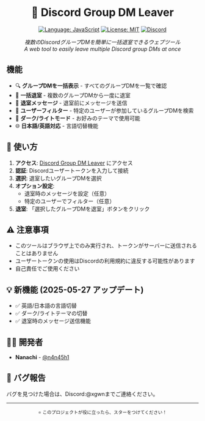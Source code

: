 <div align="center">

# 🔌 Discord Group DM Leaver

[![Language: JavaScript](https://img.shields.io/badge/Language-JavaScript-yellow.svg)](https://github.com/n4n45h1/GroupDM-Leaver)
[![License: MIT](https://img.shields.io/badge/License-MIT-blue.svg)](https://opensource.org/licenses/MIT)
[![Discord](https://img.shields.io/badge/Discord-@xgwn-5865F2?logo=discord&logoColor=white)](https://discord.com/users/xgwn)

*複数のDiscordグループDMを簡単に一括退室できるウェブツール*  
*A web tool to easily leave multiple Discord group DMs at once*



</div>

## 機能

- 🔍 **グループDMを一括表示** - すべてのグループDMを一覧で確認
- 🚪 **一括退室** - 複数のグループDMから一度に退室
- 💬 **退室メッセージ** - 退室前にメッセージを送信
- 👤 **ユーザーフィルター** - 特定のユーザーが参加しているグループDMを検索
- 🌙 **ダーク/ライトモード** - お好みのテーマで使用可能
- 🌐 **日本語/英語対応** - 言語切替機能

## 🚀 使い方

1. **アクセス**: [Discord Group DM Leaver](https://n4n45h1.github.io/GroupDM-Leaver/) にアクセス
2. **認証**: Discordユーザートークンを入力して接続
3. **選択**: 退室したいグループDMを選択
4. **オプション設定**: 
   - 退室時のメッセージを設定（任意）
   - 特定のユーザーでフィルター（任意）
5. **退室**: 「選択したグループDMを退室」ボタンをクリック

## ⚠️ 注意事項

- このツールはブラウザ上でのみ実行され、トークンがサーバーに送信されることはありません
- ユーザートークンの使用はDiscordの利用規約に違反する可能性があります
- 自己責任でご使用ください

## 💡 新機能 (2025-05-27 アップデート)

- ✅ 英語/日本語の言語切替
- ✅ ダーク/ライトテーマの切替
- ✅ 退室時のメッセージ送信機能

## 👨‍💻 開発者

- **Nanachi** - [@n4n45h1](https://github.com/n4n45h1)

## 🐛 バグ報告

バグを見つけた場合は、Discord:@xgwnまでご連絡ください。

---

<div align="center">
  <sub>⭐ このプロジェクトが役に立ったら、スターをつけてください！</sub>
</div>
